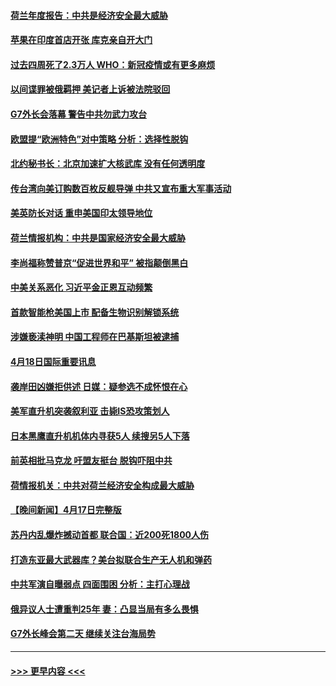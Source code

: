 #### [荷兰年度报告：中共是经济安全最大威胁](../pages/prog202/a103693997.md?t=04190943) 
#### [苹果在印度首店开张 库克亲自开大门](../pages/prog202/a103694005.md?t=04190943) 
#### [过去四周死了2.3万人 WHO：新冠疫情或有更多麻烦](../pages/prog202/a103694013.md?t=04190943) 
#### [以间谍罪被俄羁押 美记者上诉被法院驳回](../pages/prog202/a103694001.md?t=04190943) 
#### [G7外长会落幕 警告中共勿武力攻台](../pages/prog202/a103694000.md?t=04190943) 
#### [欧盟提“欧洲特色”对中策略 分析：选择性脱钩](../pages/prog202/a103693999.md?t=04190943) 
#### [北约秘书长：北京加速扩大核武库 没有任何透明度](../pages/prog202/a103693906.md?t=04190943) 
#### [传台湾向美订购数百枚反舰导弹 中共又宣布重大军事活动](../pages/prog202/a103693884.md?t=04190943) 
#### [美英防长对话 重申美国印太领导地位](../pages/prog202/a103693827.md?t=04190943) 
#### [荷兰情报机构：中共是国家经济安全最大威胁](../pages/prog202/a103693828.md?t=04190943) 
#### [李尚福称赞普京“促进世界和平” 被指颠倒黑白](../pages/prog202/a103693682.md?t=04190943) 
#### [中美关系恶化 习近平金正恩互动频繁](../pages/prog202/a103693535.md?t=04190943) 
#### [首款智能枪美国上市 配备生物识别解锁系统](../pages/prog202/a103693513.md?t=04190943) 
#### [涉嫌亵渎神明 中国工程师在巴基斯坦被逮捕](../pages/prog202/a103693525.md?t=04190943) 
#### [4月18日国际重要讯息](../pages/prog202/a103693505.md?t=04190943) 
#### [袭岸田凶嫌拒供述 日媒：疑参选不成怀恨在心](../pages/prog202/a103693446.md?t=04190943) 
#### [美军直升机突袭叙利亚 击毙IS恐攻策划人](../pages/prog202/a103693432.md?t=04190943) 
#### [日本黑鹰直升机机体内寻获5人 续搜另5人下落](../pages/prog202/a103693427.md?t=04190943) 
#### [前英相批马克龙 吁盟友挺台 脱钩吓阻中共](../pages/prog202/a103693392.md?t=04190943) 
#### [荷情报机关：中共对荷兰经济安全构成最大威胁](../pages/prog202/a103693384.md?t=04190943) 
#### [【晚间新闻】4月17日完整版](../pages/prog202/a103693269.md?t=04190943) 
#### [苏丹内乱爆炸撼动首都 联合国：近200死1800人伤](../pages/prog202/a103693308.md?t=04190943) 
#### [打造东亚最大武器库？美台拟联合生产无人机和弹药](../pages/prog202/a103693255.md?t=04190943) 
#### [中共军演自曝弱点 四面围困 分析：主打心理战](../pages/prog202/a103693291.md?t=04190943) 
#### [俄异议人士遭重判25年 妻：凸显当局有多么畏惧](../pages/prog202/a103693254.md?t=04190943) 
#### [G7外长峰会第二天 继续关注台海局势](../pages/prog202/a103693146.md?t=04190943) 

----
#### [ >>> 更早内容 <<< ](../indexes/prog202-earlier.md)
